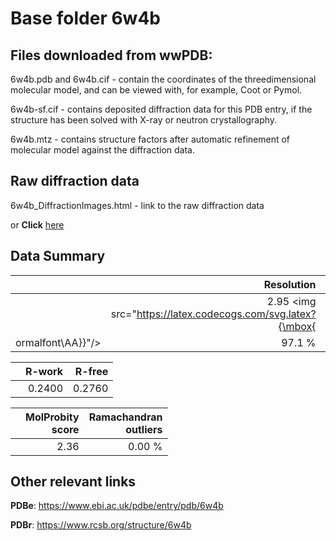 # Base folder 6w4b

## Files downloaded from wwPDB:

6w4b.pdb and 6w4b.cif - contain the coordinates of the threedimensional molecular model, and can be viewed with, for example, Coot or Pymol.

6w4b-sf.cif - contains deposited diffraction data for this PDB entry, if the structure has been solved with X-ray or neutron crystallography.

6w4b.mtz - contains structure factors after automatic refinement of molecular model against the diffraction data.

## Raw diffraction data

6w4b_DiffractionImages.html - link to the raw diffraction data 

or **Click** [here](https://doi.org/10.18430/m36w4b) 

## Data Summary
|   | Resolution | Completeness| I/sigma |
|---|-------------:|----------------:|--------------:|
|   |2.95 <img src="https://latex.codecogs.com/svg.latex?{\mbox{
ormalfont\AA}}"/>|97.1  %|<img width=50/>17.40|

|   | **R-work**| **R-free**   
|---|-------------:|----------------:|           
||0.2400|0.2760|

|   |**MolProbity<br>score**| **Ramachandran<br>outliers** 
|---|-------------:|----------------:|
||2.36|0.00 %|

## Other relevant links 
**PDBe**:  https://www.ebi.ac.uk/pdbe/entry/pdb/6w4b
 
**PDBr**: https://www.rcsb.org/structure/6w4b 

